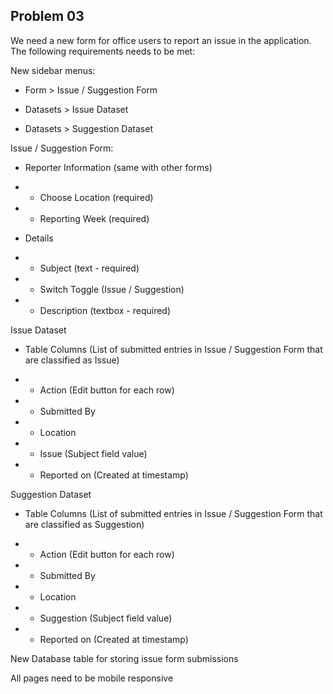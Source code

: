 ## Problem 03

We need a new form for office users to report an issue in the application. The following requirements needs to be met:

New sidebar menus:

- Form > Issue / Suggestion Form

- Datasets > Issue Dataset

- Datasets > Suggestion Dataset

Issue / Suggestion Form:

- Reporter Information (same with other forms)

- - Choose Location (required)

- - Reporting Week (required)

- Details

- - Subject (text - required)

- - Switch Toggle (Issue / Suggestion)

- - Description (textbox - required)

Issue Dataset

- Table Columns (List of submitted entries in Issue / Suggestion Form that are classified as Issue)

- - Action (Edit button for each row)

- - Submitted By

- - Location

- - Issue (Subject field value)

- - Reported on (Created at timestamp)

Suggestion Dataset

- Table Columns (List of submitted entries in Issue / Suggestion Form that are classified as Suggestion)

- - Action (Edit button for each row)

- - Submitted By

- - Location

- - Suggestion (Subject field value)

- - Reported on (Created at timestamp)

New Database table for storing issue form submissions

All pages need to be mobile responsive